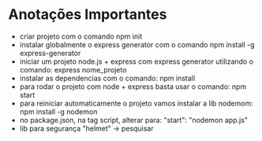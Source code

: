 # Anotações Importantes

- criar projeto com o comando npm init
- instalar globalmente o express generator com o comando npm install -g express-generator 
- iniciar um projeto node.js + express com express generator utilizando o comando: express nome_projeto
- instalar as dependencias com o comando: npm install
- para rodar o projeto com node + express basta usar o comando: npm start
- para reiniciar automaticamente o projeto vamos instalar a lib nodemom: npm install -g nodemon
- no package.json, na tag script, alterar para: "start": "nodemon app.js"
- lib para segurança "helmet" -> pesquisar